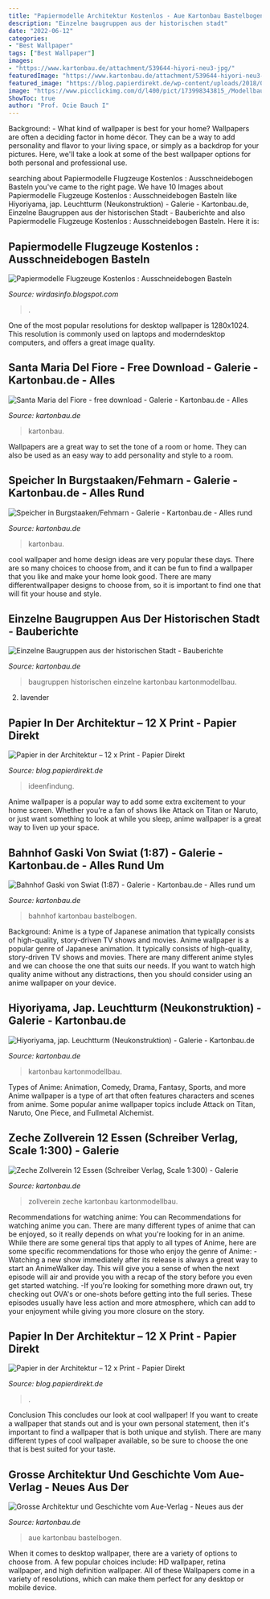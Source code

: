 ```yaml
---
title: "Papiermodelle Architektur Kostenlos - Aue Kartonbau Bastelbogen"
description: "Einzelne baugruppen aus der historischen stadt"
date: "2022-06-12"
categories:
- "Best Wallpaper"
tags: ["Best Wallpaper"]
images:
- "https://www.kartonbau.de/attachment/539644-hiyori-neu3-jpg/"
featuredImage: "https://www.kartonbau.de/attachment/539644-hiyori-neu3-jpg/"
featured_image: "https://blog.papierdirekt.de/wp-content/uploads/2018/04/papier-in-der-architektur-12xprint-skizzen-papier-direkt-blog-2.jpg"
image: "https://www.picclickimg.com/d/l400/pict/173998343815_/Modellbaubogen-Maly-Modelarz-4-5-92-Mitsubishi-G4M-BETTY.jpg"
ShowToc: true
author: "Prof. Ocie Bauch I"
---
```



Background: - What kind of wallpaper is best for your home?
Wallpapers are often a deciding factor in home décor. They can be a way to add personality and flavor to your living space, or simply as a backdrop for your pictures. Here, we'll take a look at some of the best wallpaper options for both personal and professional use.

	

		
searching about Papiermodelle Flugzeuge Kostenlos : Ausschneidebogen Basteln you've came to the right page. We have 10 Images about Papiermodelle Flugzeuge Kostenlos : Ausschneidebogen Basteln like Hiyoriyama, jap. Leuchtturm (Neukonstruktion) - Galerie - Kartonbau.de, Einzelne Baugruppen aus der historischen Stadt - Bauberichte and also Papiermodelle Flugzeuge Kostenlos : Ausschneidebogen Basteln. Here it is:
		
    
## Papiermodelle Flugzeuge Kostenlos : Ausschneidebogen Basteln

<img loading=lazy src="https://www.picclickimg.com/d/l400/pict/173998343815_/Modellbaubogen-Maly-Modelarz-4-5-92-Mitsubishi-G4M-BETTY.jpg" onerror="this.onerror=null;this.src='https://tse3.mm.bing.net/th?id=OIP.v4Y-R5jITFkNCVLlKrmeuwAAAA&amp;pid=15.1';" alt="Papiermodelle Flugzeuge Kostenlos : Ausschneidebogen Basteln">

_Source: wirdasinfo.blogspot.com_

>. 

	

One of the most popular resolutions for desktop wallpaper is 1280x1024. This resolution is commonly used on laptops and moderndesktop computers, and offers a great image quality.

    
## Santa Maria Del Fiore - Free Download - Galerie - Kartonbau.de - Alles

<img loading=lazy src="https://www.kartonbau.de/attachment/325420-6-jpg/" onerror="this.onerror=null;this.src='https://tse3.mm.bing.net/th?id=OIP.zG64UGyXwcyH54ZfnUBVQwHaFj&amp;pid=15.1';" alt="Santa Maria del Fiore - free download - Galerie - Kartonbau.de - Alles">

_Source: kartonbau.de_

>kartonbau. 

	

Wallpapers are a great way to set the tone of a room or home. They can also be used as an easy way to add personality and style to a room.

    
## Speicher In Burgstaaken/Fehmarn - Galerie - Kartonbau.de - Alles Rund

<img loading=lazy src="https://www.kartonbau.de/attachment/567869-burgst2-jpg/" onerror="this.onerror=null;this.src='https://tse3.mm.bing.net/th?id=OIP.OzzMkc8orSMFHVYLBenylwHaLV&amp;pid=15.1';" alt="Speicher in Burgstaaken/Fehmarn - Galerie - Kartonbau.de - Alles rund">

_Source: kartonbau.de_

>kartonbau. 

	

cool wallpaper and home design ideas are very popular these days. There are so many choices to choose from, and it can be fun to find a wallpaper that you like and make your home look good. There are many differentwallpaper designs to choose from, so it is important to find one that will fit your house and style.

    
## Einzelne Baugruppen Aus Der Historischen Stadt - Bauberichte

<img loading=lazy src="https://www.kartonbau.de/attachment/104428-img-4855-jpg/" onerror="this.onerror=null;this.src='https://tse2.mm.bing.net/th?id=OIP.n1TUtdM4lG_XiBARM2xHhAHaFj&amp;pid=15.1';" alt="Einzelne Baugruppen aus der historischen Stadt - Bauberichte">

_Source: kartonbau.de_

>baugruppen historischen einzelne kartonbau kartonmodellbau. 

	

2. lavender 

    
## Papier In Der Architektur – 12 X Print - Papier Direkt

<img loading=lazy src="https://blog.papierdirekt.de/wp-content/uploads/2018/04/papier-in-der-architektur-12xprint-skizzen-papier-direkt-blog-2.jpg" onerror="this.onerror=null;this.src='https://tse2.mm.bing.net/th?id=OIP.WtUfWeYJVge7rCFddWm_IQHaE8&amp;pid=15.1';" alt="Papier in der Architektur – 12 x Print - Papier Direkt">

_Source: blog.papierdirekt.de_

>ideenfindung. 

	

Anime wallpaper is a popular way to add some extra excitement to your home screen. Whether you’re a fan of shows like Attack on Titan or Naruto, or just want something to look at while you sleep, anime wallpaper is a great way to liven up your space.

    
## Bahnhof Gaski Von Swiat (1:87) - Galerie - Kartonbau.de - Alles Rund Um

<img loading=lazy src="https://www.kartonbau.de/attachment/241823-100-5694-jpg/" onerror="this.onerror=null;this.src='https://tse4.mm.bing.net/th?id=OIP.V2dhj7mACooHbaEzB1cE5wHaER&amp;pid=15.1';" alt="Bahnhof Gaski von Swiat (1:87) - Galerie - Kartonbau.de - Alles rund um">

_Source: kartonbau.de_

>bahnhof kartonbau bastelbogen. 

	

Background: Anime is a type of Japanese animation that typically consists of high-quality, story-driven TV shows and movies.
Anime wallpaper is a popular genre of Japanese animation. It typically consists of high-quality, story-driven TV shows and movies. There are many different anime styles and we can choose the one that suits our needs. If you want to watch high quality anime without any distractions, then you should consider using an anime wallpaper on your device.

    
## Hiyoriyama, Jap. Leuchtturm (Neukonstruktion) - Galerie - Kartonbau.de

<img loading=lazy src="https://www.kartonbau.de/attachment/539644-hiyori-neu3-jpg/" onerror="this.onerror=null;this.src='https://tse3.mm.bing.net/th?id=OIP.heVlZ8606rVuhdcDIsvFIAHaGr&amp;pid=15.1';" alt="Hiyoriyama, jap. Leuchtturm (Neukonstruktion) - Galerie - Kartonbau.de">

_Source: kartonbau.de_

>kartonbau kartonmodellbau. 

	

Types of Anime: Animation, Comedy, Drama, Fantasy, Sports, and more
Anime wallpaper is a type of art that often features characters and scenes from anime. Some popular anime wallpaper topics include Attack on Titan, Naruto, One Piece, and Fullmetal Alchemist.

    
## Zeche Zollverein 12 Essen (Schreiber Verlag, Scale 1:300) - Galerie

<img loading=lazy src="https://www.kartonbau.de/attachment/28490-cart-ohnu-one-023klein-jpg/" onerror="this.onerror=null;this.src='https://tse2.mm.bing.net/th?id=OIP._RIhQtosLe-G4h_tsf6qQwHaJ3&amp;pid=15.1';" alt="Zeche Zollverein 12 Essen (Schreiber Verlag, Scale 1:300) - Galerie">

_Source: kartonbau.de_

>zollverein zeche kartonbau kartonmodellbau. 

	

Recommendations for watching anime: You can
Recommendations for watching anime you can. There are many different types of anime that can be enjoyed, so it really depends on what you're looking for in an anime. While there are some general tips that apply to all types of Anime, here are some specific recommendations for those who enjoy the genre of Anime: 
-Watching a new show immediately after its release is always a great way to start an AnimeWalker day. This will give you a sense of when the next episode will air and provide you with a recap of the story before you even get started watching. 
-If you're looking for something more drawn out, try checking out OVA's or one-shots before getting into the full series. These episodes usually have less action and more atmosphere, which can add to your enjoyment while giving you more closure on the story.

    
## Papier In Der Architektur – 12 X Print - Papier Direkt

<img loading=lazy src="https://blog.papierdirekt.de/wp-content/uploads/2018/04/papier-in-der-architektur-12xprint-modellbau-papier-direkt-blog-1.jpg" onerror="this.onerror=null;this.src='https://tse4.mm.bing.net/th?id=OIP.Ac8DAWnvsnYuy6Mx96Hw2gHaE8&amp;pid=15.1';" alt="Papier in der Architektur – 12 x Print - Papier Direkt">

_Source: blog.papierdirekt.de_

>. 

	

Conclusion
This concludes our look at cool wallpaper! If you want to create a wallpaper that stands out and is your own personal statement, then it's important to find a wallpaper that is both unique and stylish. There are many different types of cool wallpaper available, so be sure to choose the one that is best suited for your taste.

    
## Grosse Architektur Und Geschichte Vom Aue-Verlag - Neues Aus Der

<img loading=lazy src="https://www.kartonbau.de/attachment/529306-dsc07436-jpg/" onerror="this.onerror=null;this.src='https://tse2.mm.bing.net/th?id=OIP.tzQGzvHri2sizs1Vo8iXtgHaFj&amp;pid=15.1';" alt="Grosse Architektur und Geschichte vom Aue-Verlag - Neues aus der">

_Source: kartonbau.de_

>aue kartonbau bastelbogen. 

	

When it comes to desktop wallpaper, there are a variety of options to choose from. A few popular choices include: HD wallpaper, retina wallpaper, and high definition wallpaper. All of these Wallpapers come in a variety of resolutions, which can make them perfect for any desktop or mobile device. 

